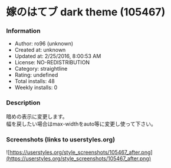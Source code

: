 # 嫁のはてブ dark theme (105467)

### Information
- Author: ro96 (unknown)
- Created at: unknown
- Updated at: 2/25/2016, 8:00:53 AM
- License: NO-REDISTRIBUTION
- Category: straightline
- Rating: undefined
- Total installs: 48
- Weekly installs: 0


### Description
暗めの表示に変更します。<br />幅を戻したい場合はmax-widthをauto等に変更し使って下さい。


### Screenshots (links to userstyles.org)
![https://userstyles.org/style_screenshots/105467_after.png](https://userstyles.org/style_screenshots/105467_after.png)


